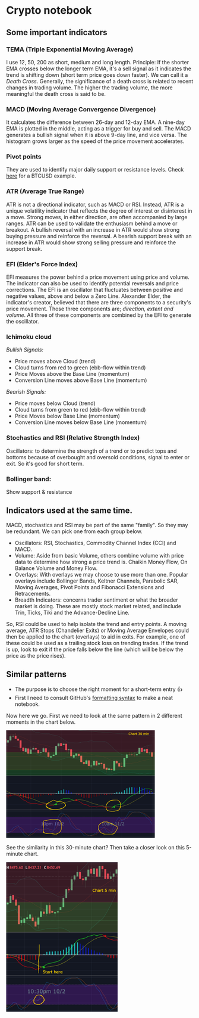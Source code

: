 # Crypto notebook
## Some important indicators
### TEMA (Triple Exponential Moving Average)
I use 12, 50, 200 as short, medium and long length.
Principle: If the shorter EMA crosses below the longer term EMA, it's a sell signal as it indicates the trend is shifting down (short term price goes down faster). We can call it a *Death Cross*.
Generally, the significance of a death cross is related to recent changes in trading volume. The higher the trading volume, the more meaningful the death cross is said to be.
### MACD (Moving Average Convergence Divergence)
It calculates the difference between 26-day and 12-day EMA. A nine-day EMA is plotted in the middle, acting as a trigger for buy and sell. The MACD generates a bullish signal when it is above 9-day line, and vice versa. The histogram grows larger as the speed of the price movement accelerates. 
### Pivot points
They are used to identify major daily support or resistance levels. Check [here](https://www.barchart.com/forex/quotes/%5EBTCUSD/cheat-sheet) for a BTCUSD example.
### ATR (Average True Range)
ATR is not a directional indicator, such as MACD or RSI. Instead, ATR is a unique volatility indicator that reflects the degree of interest or disinterest in a move. Strong moves, in either direction, are often accompanied by large ranges. ATR can be used to validate the enthusiasm behind a move or breakout. A bullish reversal with an increase in ATR would show strong buying pressure and reinforce the reversal. A bearish support break with an increase in ATR would show strong selling pressure and reinforce the support break.
### EFI (Elder's Force Index)
EFI measures the power behind a price movement using price and volume. The indicator can also be used to identify potential reversals and price corrections. The EFI is an oscillator that fluctuates between positive and negative values, above and below a Zero Line. Alexander Elder, the indicator's creator, believed that there are three components to a security's price movement. Those three components are; *direction, extent and volume*. All three of these components are combined by the EFI to generate the oscillator. 
### Ichimoku cloud
*Bullish Signals:*
- Price moves above Cloud (trend)
- Cloud turns from red to green (ebb-flow within trend)
- Price Moves above the Base Line (momentum)
- Conversion Line moves above Base Line (momentum)

*Bearish Signals:*
- Price moves below Cloud (trend)
- Cloud turns from green to red (ebb-flow within trend)
- Price Moves below Base Line (momentum)
- Conversion Line moves below Base Line (momentum)
### Stochastics and RSI (Relative Strength Index)
Oscillators: to determine the strength of a trend or to predict tops and bottoms because of overbought and oversold conditions, signal to enter or exit. So it's good for short term.
### Bollinger band: 
Show support & resistance

## Indicators used at the same time.
MACD, stochastics and RSI may be part of the same "family". So they may be redundant. We can pick one from each group below.
+ Oscillators: RSI, Stochastics, Commodity Channel Index (CCI) and MACD.
+ Volume: Aside from basic Volume, others combine volume with price data to determine how strong a price trend is. Chaikin Money Flow, On Balance Volume and Money Flow.
+ Overlays: With overlays we may choose to use more than one. Popular overlays include Bollinger Bands, Keltner Channels, Parabolic SAR, Moving Averages, Pivot Points and Fibonacci Extensions and Retracements.
+ Breadth Indicators: concerns trader sentiment or what the broader market is doing. These are mostly stock market related, and include Trin, Ticks, Tiki and the Advance-Decline Line.

So,
RSI could be used to help isolate the trend and entry points. 
A moving average, ATR Stops (Chandelier Exits) or Moving Average Envelopes could then be applied to the chart (overlays) to aid in exits. For example, one of these could be used as a trailing stock loss on trending trades. If the trend is up, look to exit if the price falls below the line (which will be below the price as the price rises).


## Similar patterns
+ The purpose is to choose the right moment for a short-term entry :+1:
+ First I need to consult GitHub's [formatting syntax](https://help.github.com/articles/basic-writing-and-formatting-syntax/) to make a neat notebook.

Now here we go. First we need to look at the same pattern in 2 different moments in the chart below.

<img src="/images/pattern1.jpg" width="400" />

See the similarity in this 30-minute chart? Then take a closer look on this 5-minute chart.

<img src="/images/pattern2.jpg" width="300" />
